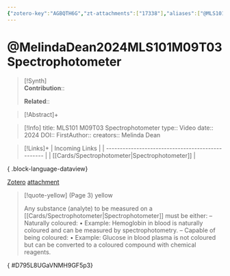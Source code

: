 ```yaml
---
{"zotero-key":"AGBQTH6G","zt-attachments":["17338"],"aliases":["@MLS101 M09T03 Spectrophotometer"],"keywords":["✅"],"FirstAuthor":"[[ Melinda Dean]]","tags":["source/video","Uni/MLS101"],"dg-publish":true,"permalink":"/sources/video/melinda-dean2024-mls-101-m09-t03-spectrophotometer/","dgPassFrontmatter":true}
---
```


# @MelindaDean2024MLS101M09T03Spectrophotometer

>[!Synth]  
>**Contribution**::  
>  
>**Related**:: 
>  

> [!Abstract]+
> 

> [!Info]
> title: MLS101 M09T03 Spectrophotometer
> type:: Video 
> date:: 2024
> DOI:: 
> FirstAuthor:: 
> creators:: Melinda Dean

> [!Links]+
>  | Incoming Links                                    |
> | ------------------------------------------------- |
> | [[Cards/Spectrophotometer\|Spectrophotometer]] |
> 
{ .block-language-dataview}


[Zotero](zotero://select/library/items/AGBQTH6G) [attachment](<file:///Users/nathanmaxwell/Zotero/storage/VNMH9GF5/Melinda%20Dean%20-%202024%20-%20MLS101%20M09T03%20Spectrophotometer.pdf>)

> [!quote-yellow] (Page 3) yellow
> 
> Any substance (analyte) to be measured on a [[Cards/Spectrophotometer\|Spectrophotometer]] must be either: – Naturally coloured: • Example: Hemoglobin in blood is naturally coloured and can be measured by spectrophotometry. – Capable of being coloured: • Example: Glucose in blood plasma is not coloured but can be converted to a coloured compound with chemical reagents.
>
{ #D795L8UGaVNMH9GF5p3}

